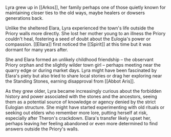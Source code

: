 Lyra grew up in [[Arkos]], her family perhaps one of those quietly known for maintaining closer ties to the old ways, maybe healers or dowsers generations back. 

Unlike the sheltered Elara, Lyra experienced the town's life outside the Priory walls more directly. She lost her mother young to an illness the Priory couldn't heal, fostering a seed of doubt about the Eulogia's power or compassion. [[Ellara]] first noticed the [[Spirit]] at this time but it was dormant for many years after.

She and Elara formed an unlikely childhood friendship – the observant Priory orphan and the slightly wilder town girl – perhaps meeting near the quarry edge or during market days. Lyra might have been fascinated by Elara's piety but also tried to share local stories or drag her exploring near the Standing Stones, earning disapproval from [[Abbot Aris]]. 

As they grew older, Lyra became increasingly curious about the forbidden history and power associated with the stones and the ancestors, seeing them as a potential source of knowledge or agency denied by the strict Eulogian structure. She might have started experimenting with old rituals or seeking out elders who remember more lore, putting herself at risk, especially after Theron's crackdown. Elara's transfer likely upset her, perhaps leaving her feeling abandoned or even more determined to find answers outside the Priory's walls.